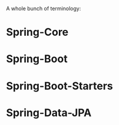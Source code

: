A whole bunch of terminology:

Spring-Core
===========

Spring-Boot
===========

Spring-Boot-Starters
====================

Spring-Data-JPA
===============
